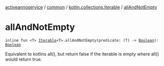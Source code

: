 [activeannoservice](../../index.md) / [common](../index.md) / [kotlin.collections.Iterable](index.md) / [allAndNotEmpty](./all-and-not-empty.md)

# allAndNotEmpty

`inline fun <T> `[`Iterable`](https://kotlinlang.org/api/latest/jvm/stdlib/kotlin.collections/-iterable/index.html)`<T>.allAndNotEmpty(predicate: (T) -> `[`Boolean`](https://kotlinlang.org/api/latest/jvm/stdlib/kotlin/-boolean/index.html)`): `[`Boolean`](https://kotlinlang.org/api/latest/jvm/stdlib/kotlin/-boolean/index.html)

Equivalent to kotlins all(), but return false if the iterable is empty where all() would return true.

